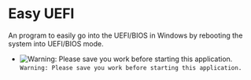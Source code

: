 <img title="" alt="" src="https://lh3.googleusercontent.com/fife/AAWUweUrU3_t2WzabBtT6bfCfG7nbGM04TZacOdd5Mre4poVYrtDzQfJCufGHtyX2MVxV33iGS6h9iy8uWXFVJyBC24TMb2DJWr68jKH5OZQA5A_YBI5sIPsJ2Rwo-DVKzDoh0OHO1P4uIJQ5KCCoPxhP6TcaqKdTj7cXBIz6KjeRnvBRh1lUVxxgENDbtYuf4aOBBwPbQW3l7iEVh21GA_GEluVzC_WJlvSSrcAFtYImeuKs13CDvgM94N8GP3WAO-8Nu3oyEOxt8CFLKOYRXYLbD_yu6QSnVBnr8sxl9vSg4SYq9QqmYsEomVnu3AbFtn6C_XMOCNc-kPTUT5zZIiDgz8NoZhpEsMi8rKFAExA6dAaNxA462ewznCkG-M4jBBDI0t15ugTO1daT6sFmgc1iTMRySlCBz83DfwWphkG8u6szPBQ6uwbXjJqw5DtqYjEgAT1UJSxshS_wBSOMw4BjevusrkTFg-wRsRhXBFnNf3gz77IJehA8aWq5naftw_NPsUQOOVnahyTWAyBUqNhiL1J_VaHHdjue9pI_GdRGTcDUwt3jROnp9dI0xcUZwQAuun1BMtdBqoedg_YrkltNXzTpBMYoxYD7Qnu4Iny0mW2L82ZqbIDKuEICZGXhRFyaShVQyZFIKVvA-ulECiEN0k5Ssx80oVuhEmdwpQL4WIyjEueuB0VNUFLZMhY7Wg1PScVGQZ4btgyv2OpXOeTrESsWwCn7eKT3g=w1600-h722-ft">

# Easy UEFI
An program to easily go into the UEFI/BIOS in Windows by rebooting the system into UEFI/BIOS mode.

- ![Warning: Please save you work before starting this application.](https://via.placeholder.com/15/f03c15/000000?text=+) `Warning: Please save you work before starting this application.`

